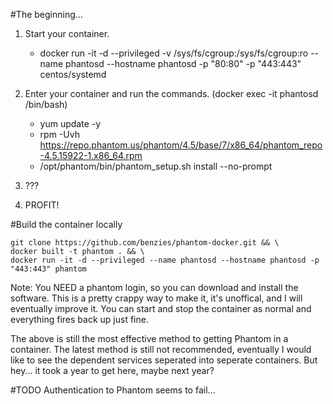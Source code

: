 #The beginning...

1. Start your container.

      - docker run -it -d --privileged -v /sys/fs/cgroup:/sys/fs/cgroup:ro --name phantosd --hostname phantosd -p "80:80" -p "443:443" centos/systemd

2. Enter your container and run the commands. (docker exec -it phantosd /bin/bash)


      - yum update -y
      - rpm -Uvh https://repo.phantom.us/phantom/4.5/base/7/x86_64/phantom_repo-4.5.15922-1.x86_64.rpm
      - /opt/phantom/bin/phantom_setup.sh install --no-prompt
      
 3. ???
 
 4. PROFIT!
 
#Build the container locally
```
git clone https://github.com/benzies/phantom-docker.git && \
docker built -t phantom . && \
docker run -it -d --privileged --name phantosd --hostname phantosd -p "443:443" phantom
```


 
 Note: You NEED a phantom login, so you can download and install the software. This is a pretty crappy way to make it, it's unoffical, and I will eventually improve it. You can start and stop the container as normal and everything fires back up just fine.  


The above is still the most effective method to getting Phantom in a container.  The latest method is still not recommended, eventually I would like to see the dependent services seperated into seperate containers. But hey... it took a year to get here, maybe next year?

#TODO
Authentication to Phantom seems to fail...